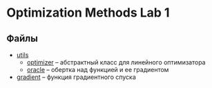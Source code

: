 # Optimization Methods Lab 1

## Файлы

- [utils](utils)
    - [optimizer](utils/optimizer.py) &ndash; абстрактный класс для линейного оптимизатора
    - [oracle](utils/oracle.py) &ndash; обертка над функцией и ее градиентом
- [gradient](gradient.py) &ndash; функция градиентного спуска